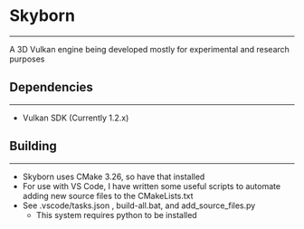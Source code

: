 # Skyborn
---
A 3D Vulkan engine being developed mostly for experimental and research purposes

## Dependencies
---
- Vulkan SDK (Currently 1.2.x)

## Building
---
- Skyborn uses CMake 3.26, so have that installed
- For use with VS Code, I have written some useful scripts to automate adding new source files to the CMakeLists.txt
- See .vscode/tasks.json , build-all.bat, and add_source_files.py
  - This system requires python to be installed